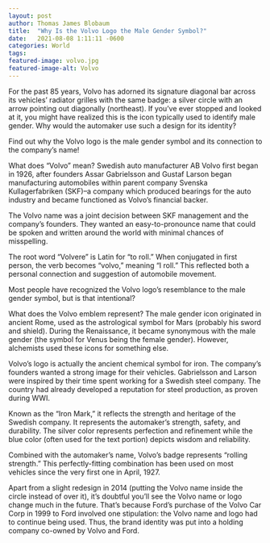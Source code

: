```yaml
---
layout: post 
author: Thomas James Blobaum 
title:  "Why Is the Volvo Logo the Male Gender Symbol?"
date:   2021-08-08 1:11:11 -0600
categories: World
tags: 
featured-image: volvo.jpg
featured-image-alt: Volvo 
---
```

For the past 85 years, Volvo has adorned its signature diagonal bar across its vehicles’ radiator grilles with the same badge: a silver circle with an arrow pointing out diagonally (northeast). If you’ve ever stopped and looked at it, you might have realized this is the icon typically used to identify male gender. Why would the automaker use such a design for its identity?

Find out why the Volvo logo is the male gender symbol and its connection to the company’s name!

What does “Volvo” mean?
Swedish auto manufacturer AB Volvo first began in 1926, after founders Assar Gabrielsson and Gustaf Larson began manufacturing automobiles within parent company Svenska Kullagerfabriken (SKF)–a company which produced bearings for the auto industry and became functioned as Volvo’s financial backer.

The Volvo name was a joint decision between SKF management and the company’s founders. They wanted an easy-to-pronounce name that could be spoken and written around the world with minimal chances of misspelling.

The root word “Volvere” is Latin for “to roll.” When conjugated in first person, the verb becomes “volvo,” meaning “I roll.” This reflected both a personal connection and suggestion of automobile movement.

Most people have recognized the Volvo logo’s resemblance to the male gender symbol, but is that intentional?

What does the Volvo emblem represent?
The male gender icon originated in ancient Rome, used as the astrological symbol for Mars (probably his sword and shield). During the Renaissance, it became synonymous with the male gender (the symbol for Venus being the female gender). However, alchemists used these icons for something else.

Volvo’s logo is actually the ancient chemical symbol for iron. The company’s founders wanted a strong image for their vehicles. Gabrielsson and Larson were inspired by their time spent working for a Swedish steel company. The country had already developed a reputation for steel production, as proven during WWI.

Known as the “Iron Mark,” it reflects the strength and heritage of the Swedish company. It represents the automaker’s strength, safety, and durability. The silver color represents perfection and refinement while the blue color (often used for the text portion) depicts wisdom and reliability.

Combined with the automaker’s name, Volvo’s badge represents “rolling strength.” This perfectly-fitting combination has been used on most vehicles since the very first one in April, 1927.

Apart from a slight redesign in 2014 (putting the Volvo name inside the circle instead of over it), it’s doubtful you’ll see the Volvo name or logo change much in the future. That’s because Ford’s purchase of the Volvo Car Corp in 1999 to Ford involved one stipulation: the Volvo name and logo had to continue being used. Thus, the brand identity was put into a holding company co-owned by Volvo and Ford.

